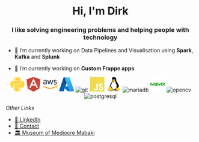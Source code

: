 <h1 align="center">Hi, I'm Dirk</h1>
<h3 align="center">I like solving engineering problems and helping people with technology</h3>

- 🔭 I’m currently working on Data Pipelines and Visualisation using **Spark**, **Kafka** and **Splunk**

- 🔭 I’m currently working on **Custom Frappe apps**



<p align="center">
  <img src="https://raw.githubusercontent.com/devicons/devicon/master/icons/python/python-plain.svg" alt="python" width="40" height="40"/>
  <img src="https://raw.githubusercontent.com/devicons/devicon/master/icons/angularjs/angularjs-plain.svg" alt="angularjs" width="40" height="40"/> 
  <img src="https://raw.githubusercontent.com/devicons/devicon/master/icons/amazonwebservices/amazonwebservices-original-wordmark.svg" alt="aws" width="40" height="40"/>
  <img src="https://raw.githubusercontent.com/devicons/devicon/master/icons/azure/azure-original.svg" alt="azure" width="40" height="40"/> 
  <img src="https://www.vectorlogo.zone/logos/git-scm/git-scm-icon.svg" alt="git" width="40" height="40"/> 
  <img src="https://raw.githubusercontent.com/devicons/devicon/master/icons/javascript/javascript-plain.svg" alt="javascript" width="40" height="40"/> 
  <img src="https://raw.githubusercontent.com/devicons/devicon/master/icons/linux/linux-original.svg" alt="linux" width="40" height="40"/> 
  <img src="https://www.vectorlogo.zone/logos/mariadb/mariadb-icon.svg" alt="mariadb" width="40" height="40"/> 
  <img src="https://raw.githubusercontent.com/devicons/devicon/master/icons/nginx/nginx-original.svg" alt="nginx" width="40" height="40"/> 
  <img src="https://upload.wikimedia.org/wikipedia/commons/3/32/OpenCV_Logo_with_text_svg_version.svg" alt="opencv" width="40" height="40"/> 
  <img src="https://upload.wikimedia.org/wikipedia/commons/2/29/Postgresql_elephant.svg" alt="postgresql" width="40" height="40"/> 
</p>

*Other Links*
- <a href="https://linkedin.com/in/dirkvdlaarse" target="blank">📃 LinkedIn</a>
- <a href="https://dev.laarse.co.za/" target="blank">📧 Contact</a>
- <a href="https://mabaki.laarse.co.za/" target="blank">🏛️ Museum of Mediocre Mabaki</a>
